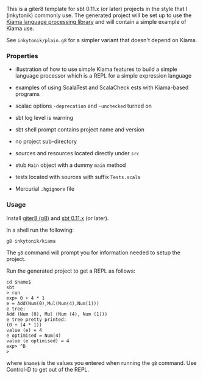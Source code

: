 This is a giter8 template for sbt 0.11.x (or later) projects in the style that
I (inkytonik) commonly use. The generated project will be set up to use the
[Kiama language processing library](http://kiama.googlecode.com) and will
contain a simple example of Kiama use.

See `inkytonik/plain.g8` for a simpler variant that doesn't depend on Kiama.

### Properties

* illustration of how to use simple Kiama features to build a simple
language processor which is a REPL for a simple expression language

* examples of using ScalaTest and ScalaCheck ests with Kiama-based programs

* scalac options `-deprecation` and `-unchecked` turned on

* sbt log level is warning

* sbt shell prompt contains project name and version

* no project sub-directory

* sources and resources located directly under `src`

* stub `Main` object with a dummy `main` method

* tests located with sources with suffix `Tests.scala`

* Mercurial `.hgignore` file

### Usage

Install [giter8 (g8)](http://github.com/n8han/giter8#readme) and [sbt
0.11.x](https://github.com/harrah/xsbt/wiki/Setup) (or later).

In a shell run the following:

    g8 inkytonik/kiama

The `g8` command will prompt you for information needed to setup the
project.

Run the generated project to get a REPL as follows:

    cd $name$
    sbt
    > run
    exp> 0 + 4 * 1  
    e = Add(Num(0),Mul(Num(4),Num(1)))
    e tree:
    Add (Num (0), Mul (Num (4), Num (1)))
    e tree pretty printed:
    (0 + (4 * 1))
    value (e) = 4
    e optimised = Num(4)
    value (e optimised) = 4
    exp> ^D
    >

where `$name$` is the values you entered when running the `g8` command.
Use Control-D to get out of the REPL.
